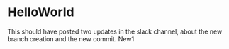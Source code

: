 # HelloWorld
This should have posted two updates in the slack channel, about the new branch creation and the new commit.
New1
